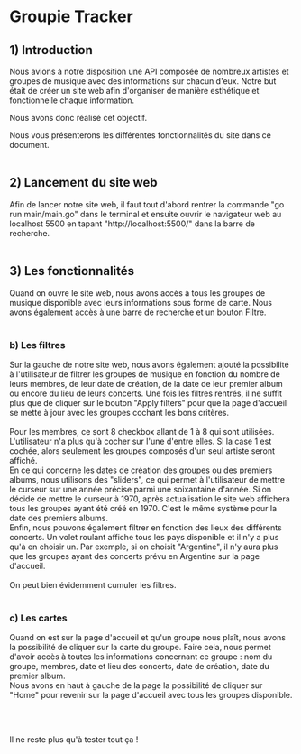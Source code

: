 # Groupie Tracker

## 1) Introduction
Nous avions à notre disposition une API composée de nombreux artistes et groupes de musique avec des informations sur chacun d'eux. Notre but était de créer un site web afin d'organiser de manière esthétique et fonctionnelle chaque information. 

Nous avons donc réalisé cet objectif.

Nous vous présenterons les différentes fonctionnalités du site dans ce document.
<br>
<br>
## 2) Lancement du site web
Afin de lancer notre site web, il faut tout d'abord rentrer la commande "go run main/main.go" dans le terminal et ensuite ouvrir le navigateur web au localhost 5500 en tapant "http://localhost:5500/" dans la barre de recherche.
<br>
<br>

## 3) Les fonctionnalités
Quand on ouvre le site web, nous avons accès à tous les groupes de musique disponible avec leurs informations sous forme de carte. Nous avons également accès à une barre de recherche et un bouton Filtre.
<br>
<br>
### b) Les filtres
Sur la gauche de notre site web, nous avons également ajouté la possibilité à l'utilisateur de filtrer les groupes de musique en fonction du nombre de leurs membres, de leur date de création, de la date de leur premier album ou encore du lieu de leurs concerts. Une fois les filtres rentrés, il ne suffit plus que de cliquer sur le bouton "Apply filters" pour que la page d'accueil se mette à jour avec les groupes cochant les bons critères.
<br>
<br>
Pour les membres, ce sont 8 checkbox allant de 1 à 8 qui sont utilisées. L'utilisateur n'a plus qu'à cocher sur l'une d'entre elles. Si la case 1 est cochée, alors seulement les groupes composés d'un seul artiste seront affiché.
<br>
En ce qui concerne les dates de création des groupes ou des premiers albums, nous utilisons des "sliders", ce qui permet à l'utilisateur de mettre le curseur sur une année précise parmi une soixantaine d'année. Si on décide de mettre le curseur à 1970, après actualisation le site web affichera tous les groupes ayant été créé en 1970. C'est le même système pour la date des premiers albums.
<br>
Enfin, nous pouvons également filtrer en fonction des lieux des différents concerts. Un volet roulant affiche tous les pays disponible et il n'y a plus qu'à en choisir un. Par exemple, si on choisit "Argentine", il n'y aura plus que les groupes ayant des concerts prévu en Argentine sur la page d'accueil.
<br>
<br>
On peut bien évidemment cumuler les filtres.
<br>
<br>

### c) Les cartes
Quand on est sur la page d'accueil et qu'un groupe nous plaît, nous avons la possibilité de cliquer sur la carte du groupe. Faire cela, nous permet d'avoir accès à toutes les informations concernant ce groupe : nom du groupe, membres, date et lieu des concerts, date de création, date du premier album.
<br>
Nous avons en haut à gauche de la page la possibilité de cliquer sur "Home" pour revenir sur la page d'accueil avec tous les groupes disponible.

<br>
<br>

 Il ne reste plus qu'à tester tout ça !
